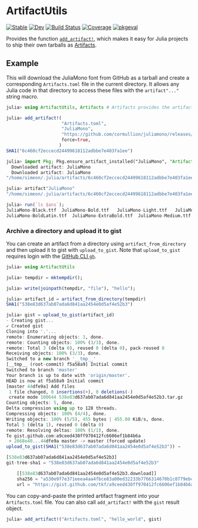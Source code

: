 # ArtifactUtils

[![Stable](https://img.shields.io/badge/docs-stable-blue.svg)](https://JuliaPackaging.github.io/ArtifactUtils.jl/stable/)
[![Dev](https://img.shields.io/badge/docs-dev-blue.svg)](https://JuliaPackaging.github.io/ArtifactUtils.jl/dev/)
[![Build Status](https://github.com/JuliaPackaging/ArtifactUtils.jl/workflows/CI/badge.svg)](https://github.com/JuliaPackaging/ArtifactUtils.jl/actions)
[![Coverage](https://codecov.io/gh/JuliaPackaging/ArtifactUtils.jl/branch/master/graph/badge.svg)](https://codecov.io/gh/JuliaPackaging/ArtifactUtils.jl)
[![pkgeval](https://juliahub.com/docs/ArtifactUtils/pkgeval.svg)](https://juliahub.com/ui/Packages/ArtifactUtils/d8lJU)

Provides the function
[`add_artifact!`](https://JuliaPackaging.github.io/ArtifactUtils.jl/dev/#ArtifactUtils.add_artifact!-Tuple{String,String,String}),
which makes it easy for Julia projects to ship their own tarballs as
[Artifacts](https://julialang.github.io/Pkg.jl/dev/artifacts/).

## Example

This will download the JuliaMono font from GitHub as a tarball and create a corresponding
`Artifacts.toml` file in the current directory. It allows any Julia code in that directory
to access these files with the `artifact"..."` string macro.

```julia
julia> using ArtifactUtils, Artifacts # Artifacts provides the artifact string macro

julia> add_artifact!(
                     "Artifacts.toml",
                     "JuliaMono",
                     "https://github.com/cormullion/juliamono/releases/download/v0.030/JuliaMono.tar.gz",
                     force=true,
                    )
SHA1("6c460cf2eccecd24499618112adbbe7e403fa1ee")

julia> import Pkg; Pkg.ensure_artifact_installed("JuliaMono", "Artifacts.toml")
  Downloaded artifact: JuliaMono
  Downloaded artifact: JuliaMono
"/home/simeon/.julia/artifacts/6c460cf2eccecd24499618112adbbe7e403fa1ee"

julia> artifact"JuliaMono"
"/home/simeon/.julia/artifacts/6c460cf2eccecd24499618112adbbe7e403fa1ee"

julia> run(`ls $ans`);
JuliaMono-Black.ttf	 JuliaMono-Bold.ttf	  JuliaMono-Light.ttf	JuliaMono-RegularLatin.ttf  LICENSE
JuliaMono-BoldLatin.ttf  JuliaMono-ExtraBold.ttf  JuliaMono-Medium.ttf	JuliaMono-Regular.ttf
```

### Archive a directory and upload it to gist

You can create an artifact from a directory using `artifact_from_directory` and
then upload it to gist with `upload_to_gist`.  Note that `upload_to_gist`
requires login with the [GitHub CLI `gh`](https://github.com/cli/cli).

```julia
julia> using ArtifactUtils

julia> tempdir = mktempdir();

julia> write(joinpath(tempdir, "file"), "hello");

julia> artifact_id = artifact_from_directory(tempdir)
SHA1("538e83d637ab07ada6d841aa2454e0d5af4e52b3")

julia> gist = upload_to_gist(artifact_id)
- Creating gist...
✓ Created gist
Cloning into '.'...
remote: Enumerating objects: 3, done.
remote: Counting objects: 100% (3/3), done.
remote: Total 3 (delta 0), reused 0 (delta 0), pack-reused 0
Receiving objects: 100% (3/3), done.
Switched to a new branch '__tmp__'
[__tmp__ (root-commit) f5a58a9] Initial commit
Switched to branch 'master'
Your branch is up to date with 'origin/master'.
HEAD is now at f5a58a9 Initial commit
[master 44dfe9a] Add files
 1 file changed, 0 insertions(+), 0 deletions(-)
 create mode 100644 538e83d637ab07ada6d841aa2454e0d5af4e52b3.tar.gz
Counting objects: 5, done.
Delta compression using up to 128 threads.
Compressing objects: 100% (4/4), done.
Writing objects: 100% (5/5), 455 bytes | 455.00 KiB/s, done.
Total 5 (delta 1), reused 0 (delta 0)
remote: Resolving deltas: 100% (1/1), done.
To gist.github.com:a9ceed430ff970412fc6606ef1b84b6a
 + 2668e40...44dfe9a master -> master (forced update)
upload_to_gist(SHA1("538e83d637ab07ada6d841aa2454e0d5af4e52b3")) →

[538e83d637ab07ada6d841aa2454e0d5af4e52b3]
git-tree-sha1 = "538e83d637ab07ada6d841aa2454e0d5af4e52b3"

    [[538e83d637ab07ada6d841aa2454e0d5af4e52b3.download]]
    sha256 = "a530e9f7e371eeea4aa4fbce83a00ed32233b7766314670b1c0779eb46a7b68d"
    url = "https://gist.github.com/tkf/a9ceed430ff970412fc6606ef1b84b6a/raw/538e83d637ab07ada6d841aa2454e0d5af4e52b3.tar.gz"
```

You can copy-and-paste the printed artifact fragment into your `Artifacts.toml`
file.  You can also call `add_artifact!` with the `gist` result object.

```julia
julia> add_artifact!("Artifacts.toml", "hello_world", gist)
```
